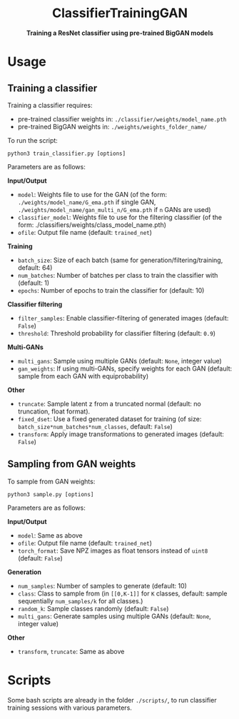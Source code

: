 <h1 align="center">
    ClassifierTrainingGAN
</h1>
<p align="center">
<b>Training a ResNet classifier using pre-trained BigGAN models</b>
</p>

# Usage
## Training a classifier

Training a classifier requires:
- pre-trained classifier weights in: `./classifier/weights/model_name.pth`
- pre-trained BigGAN weights in: `./weights/weights_folder_name/`

To run the script:

`python3 train_classifier.py [options]`

Parameters are as follows:

**Input/Output**
- `model`: Weights file to use for the GAN (of the form: `./weights/model_name/G_ema.pth` if single GAN, `./weights/model_name/gan_multi_n/G_ema.pth` if `n` GANs are used)
- `classifier_model`: Weights file to use for the filtering classifier (of the form: ./classifiers/weights/class_model_name.pth)
- `ofile`: Output file name (default: `trained_net`)

**Training**
- `batch_size`: Size of each batch (same for generation/filtering/training, default: 64)
- `num_batches`: Number of batches per class to train the classifier with (default: 1)
- `epochs`: Number of epochs to train the classifier for (default: 10)

**Classifier filtering**
- `filter_samples`: Enable classifier-filtering of generated images (default: `False`)
- `threshold`: Threshold probability for classifier filtering (default: `0.9`)

**Multi-GANs**
- `multi_gans`: Sample using multiple GANs (default: `None`, integer value)
- `gan_weights`: If using multi-GANs, specify weights for each GAN (default: sample from each GAN with equiprobability)

**Other**
- `truncate`: Sample latent z from a truncated normal (default: no truncation, float format).
- `fixed_dset`: Use a fixed generated dataset for training (of size: `batch_size*num_batches*num_classes`, default: `False`)
- `transform`: Apply image transformations to generated images (default: `False`)


## Sampling from GAN weights

To sample from GAN weights:

`python3 sample.py [options]`

Parameters are as follows:

**Input/Output**
- `model`: Same as above
- `ofile`: Output file name (default: `trained_net`)
- `torch_format`: Save NPZ images as float tensors instead of `uint8` (default: `False`)

**Generation**
- `num_samples`: Number of samples to generate (default: 10)
- `class`: Class to sample from (in `[[0,K-1]]` for `K` classes, default: sample sequentially `num_samples/k` for all classes.)
- `random_k`: Sample classes randomly (default: `False`)
- `multi_gans`: Generate samples using multiple GANs (default: `None`, integer value)

**Other**
- `transform`, `truncate`: Same as above

# Scripts
Some bash scripts are already in the folder `./scripts/`, to run classifier training sessions with various parameters.
